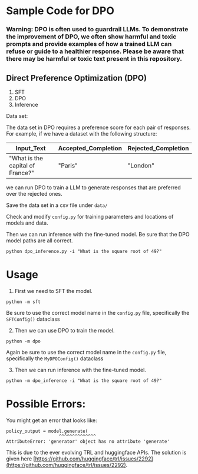 # Sample Code for DPO

### Warning: DPO is often used to guardrail LLMs. To demonstrate the improvement of DPO, we often show harmful and toxic prompts and provide examples of how a trained LLM can refuse or guide to a healthier response. Please be aware that there may be harmful or toxic text present in this repository.

## Direct Preference Optimization (DPO)

1) SFT
2) DPO
3) Inference

Data set:

The data set in DPO requires a preference score for each pair of responses. For example, if we have a dataset with the following structure:

| Input_Text | Accepted_Completion | Rejected_Completion |
|------------|---------------------|-------------------|
| "What is the capital of France?" | "Paris" | "London" |

we can run DPO to train a LLM to generate responses that are preferred over the rejected ones.

Save the data set in a csv file under `data/`

Check and modify `config.py` for training parameters and locations of models and data.


Then we can run inference with the fine-tuned model. Be sure that the DPO model paths are all correct.

```
python dpo_inference.py -i "What is the square root of 49?"
```


# Usage 

1) First we need to SFT the model.

```
python -m sft
```

Be sure to use the correct model name in the `config.py` file, specifically the `SFTConfig()` dataclass 

2) Then we can use DPO to train the model.

```
python -m dpo
```
Again be sure to use the correct model name in the `config.py` file, specifically the `MyDPOConfig()` dataclass 

3) Then we can run inference with the fine-tuned model.

```
python -m dpo_inference -i "What is the square root of 49?"
```

# Possible Errors:

You might get an error that looks like:

```
policy_output = model.generate(
                    ^^^^^^^^^^^^^^
AttributeError: 'generator' object has no attribute 'generate'
```

This is due to the ever evolving TRL and huggingface APIs. The solution is given here [https://github.com/huggingface/trl/issues/2292](https://github.com/huggingface/trl/issues/2292).

